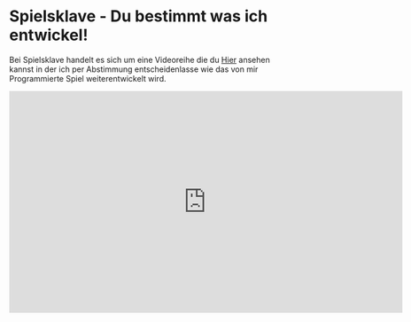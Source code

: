 # Spielsklave - Du bestimmt was ich entwickel!

Bei Spielsklave handelt es sich um eine Videoreihe die du [Hier](https://www.youtube.com/playlist?list=PL1td_Fr5vMGNqmdJOfnxDPKo_nO87Rs47) ansehen kannst in der
ich per Abstimmung entscheidenlasse wie das von mir Programmierte Spiel
weiterentwickelt wird.

<iframe src="http://lets-gamedev.de/spielsklave/game/" frameBorder="0" width="710" height="400"></iframe>

